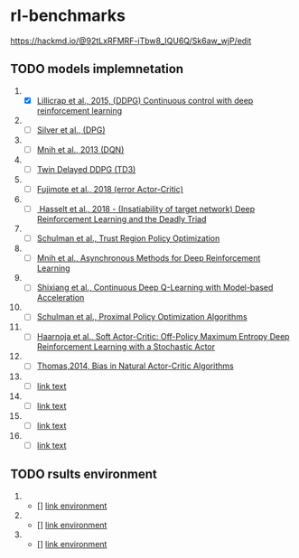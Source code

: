 # rl-benchmarks

https://hackmd.io/@92tLxRFMRF-iTbw8_IQU6Q/Sk6aw_wjP/edit

## TODO models implemnetation

1. - [X] [Lillicrap et al., 2015, (DDPG) Continuous control with deep reinforcement learning](https://arxiv.org/abs/1509.02971)
2. - [ ] [Silver et al., (DPG)](https://deepmind.com/research/publications/deterministic-policy-gradient-algorithms)
3. - [ ] [Mnih et al., 2013 (DQN)](https://arxiv.org/abs/1312.5602)
4. - [ ] [Twin Delayed DDPG (TD3)](https://spinningup.openai.com/en/latest/algorithms/td3.html)
5. - [ ] [Fujimote et al., 2018 (error Actor-Critic)](https://arxiv.org/abs/1802.09477)
6. - [ ] [ Hasselt et al., 2018 - (Insatiability of target network) Deep Reinforcement Learning and the Deadly Triad](https://arxiv.org/pdf/1812.02648.pdf)
8. - [ ] [Schulman et al., Trust Region Policy Optimization](https://arxiv.org/pdf/1502.05477.pdf)
9. - [ ] [Mnih et al., Asynchronous Methods for Deep Reinforcement Learning](https://arxiv.org/pdf/1602.01783.pdf)
10. - [ ] [Shixiang et al., Continuous Deep Q-Learning with Model-based Acceleration](https://arxiv.org/pdf/1603.00748.pdf)
11. - [ ] [Schulman et al., Proximal Policy Optimization Algorithms](https://arxiv.org/pdf/1707.06347.pdf)
12. - [ ] [Haarnoja et al., Soft Actor-Critic: Off-Policy Maximum Entropy Deep Reinforcement Learning with a Stochastic Actor](https://arxiv.org/pdf/1801.01290.pdf)
13. - [ ] [Thomas,2014, Bias in Natural Actor-Critic Algorithms](http://proceedings.mlr.press/v32/thomas14.pdf)
14. - [ ] [link text](https:// "title")
15. - [ ] [link text](https:// "title")
16. - [ ] [link text](https:// "title")
17. - [ ] [link text](https:// "title")

## TODO rsults environment 

1. - [] [link environment]()
2. - [] [link environment]()
1. - [] [link environment]()

